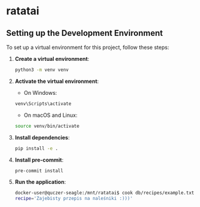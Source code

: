 # ratatai

## Setting up the Development Environment

To set up a virtual environment for this project, follow these steps:

1. **Create a virtual environment**:
    ```bash
    python3 -m venv venv
    ```

2. **Activate the virtual environment**:
    - On Windows:
    ```bash
    venv\Scripts\activate
    ```
    - On macOS and Linux:
    ```bash
    source venv/bin/activate
    ```

3. **Install dependencies**:
    ```bash
    pip install -e .
    ```
4. **Install pre-commit**:
    ```bash
    pre-commit install
    ```
5. **Run the application**:
    ```bash
    docker-user@quczer-seagle:/mnt/ratatai$ cook db/recipes/example.txt
    recipe='Zajebisty przepis na naleśniki :)))'
    ```
